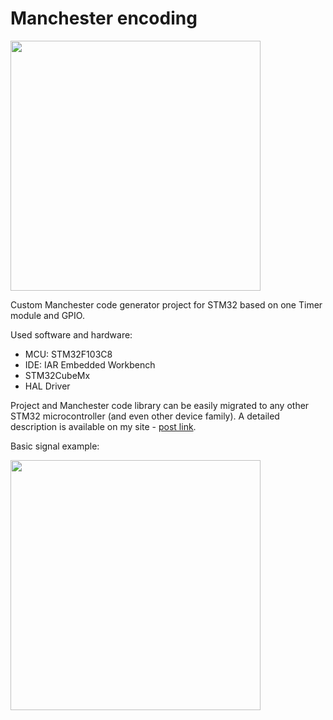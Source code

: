 # Manchester encoding

<img src="https://microtechnics.ru/wp-content/uploads/2021/08/manchesterskij-kod.jpg" width="400">

Custom Manchester code generator project for STM32 based on one Timer module and GPIO.

Used software and hardware:
- MCU: STM32F103C8
- IDE: IAR Embedded Workbench
- STM32CubeMx
- HAL Driver

Project and Manchester code library can be easily migrated to any other STM32 microcontroller (and even other device family). A detailed description is available on my site - [post link](https://microtechnics.ru/manchesterskij-kod-chast-1-kodirovanie-dannyh/). 

Basic signal example:

<img src="https://microtechnics.ru/wp-content/uploads/2021/08/primer-manchesterskogo-koda-768x263.jpg" width="400">
